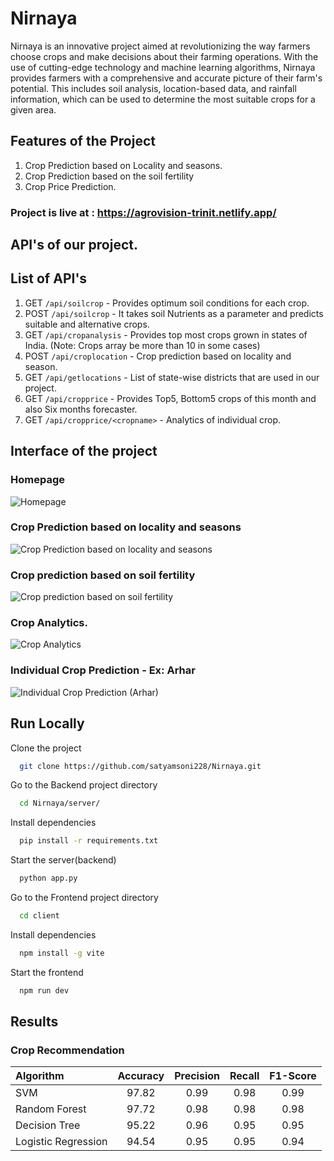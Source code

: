# Nirnaya

Nirnaya is an innovative project aimed at revolutionizing the way farmers choose crops and make decisions about their farming operations. With the use of cutting-edge technology and machine learning algorithms, Nirnaya provides farmers with a comprehensive and accurate picture of their farm's potential. This includes soil analysis, location-based data, and rainfall information, which can be used to determine the most suitable crops for a given area.

## Features of the Project
1. Crop Prediction based on Locality and seasons.
2. Crop Prediction based on the soil fertility
3. Crop Price Prediction.

### Project is live at : https://agrovision-trinit.netlify.app/

## API's of our project.

## List of API's

1. GET `/api/soilcrop` - Provides optimum soil conditions for each crop.
2. POST `/api/soilcrop` - It takes soil Nutrients as a parameter and predicts suitable and alternative crops.
3. GET `/api/cropanalysis` - Provides top most crops grown in states of India. (Note: Crops array be more than 10 in some cases)
4. POST `/api/croplocation` - Crop prediction based on locality and season.
5. GET `/api/getlocations` - List of state-wise districts that are used in our project.
6. GET `/api/cropprice` - Provides Top5, Bottom5 crops of this month and also Six months forecaster.
7. GET `/api/cropprice/<cropname>` - Analytics of individual crop.

## Interface of the project
### Homepage
![Homepage](https://github.com/satyamsoni228/Nirnaya-new/assets/62495706/b7fa225b-1ad2-45bc-8c69-cc857d199143)

### Crop Prediction based on locality and seasons
![Crop Prediction based on locality and seasons](https://github.com/satyamsoni228/Nirnaya-new/assets/62495706/efbf3abf-d042-4d29-86d8-550fb4ae068e)

### Crop prediction based on soil fertility
![Crop prediction based on soil fertility](https://github.com/satyamsoni228/Nirnaya-new/assets/62495706/934aa542-d30a-4f88-b976-9e05c39e1d58)

### Crop Analytics.
![Crop Analytics](https://github.com/satyamsoni228/Nirnaya-new/assets/62495706/1071a75d-240a-4188-bbfc-36613388ccb7)


### Individual Crop Prediction - Ex: Arhar
![Individual Crop Prediction (Arhar)](https://github.com/satyamsoni228/Nirnaya-new/assets/62495706/57844ff5-0b91-4c94-9552-f4987daeaf8b)


## Run Locally

Clone the project

```bash
  git clone https://github.com/satyamsoni228/Nirnaya.git
```

Go to the Backend project directory

```bash
  cd Nirnaya/server/
```

Install dependencies

```bash
  pip install -r requirements.txt
```

Start the server(backend)

```bash
  python app.py
```

Go to the Frontend project directory

```bash
  cd client
```
Install dependencies

```bash
  npm install -g vite
```
Start the frontend

```bash
  npm run dev
```
## Results

### Crop Recommendation

| Algorithm   | Accuracy | Precision|Recall|F1-Score|
| :---        |    :----:   | :---: | :---: | :---: |
|SVM|97.82|0.99|0.98|0.99|
|Random Forest|97.72|0.98|0.98|0.98|
|Decision Tree|95.22|0.96|0.95|0.95|
| Logistic Regression | 94.54 | 0.95   |0.95| 0.94  |


